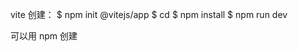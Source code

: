  
 vite 创建：
 $   npm init @vitejs/app <project-name>
     $ cd <project-name>
     $ npm install
     $ npm run dev

 可以用 npm 创建